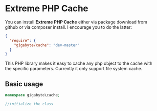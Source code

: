 Extreme PHP Cache
===============

You can install **Extreme PHP Cache** either via package download from github or via composer install. I encourage you to do the latter:
 
```json  
{ 
  "require": {
    "gigabyte/cache": "dev-master"
  }
} 
```

This PHP library makes it easy to cache any php object to the cache with the specific parameters. Currently it only support file system cache.

Basic usage
------------
```php
namespace gigabyte\cache;

//initialize the class
```
